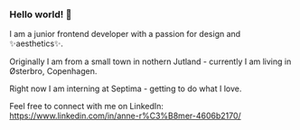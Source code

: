 ### Hello world! 👋

I am a junior frontend developer with a passion for design and ✨aesthetics✨. 

Originally I am from a small town in nothern Jutland - currently I am living in Østerbro, Copenhagen. 

Right now I am interning at Septima - getting to do what I love. 

Feel free to connect with me on LinkedIn:
https://www.linkedin.com/in/anne-r%C3%B8mer-4606b2170/


<!--
**anneroemer/anneroemer** is a ✨ _special_ ✨ repository because its `README.md` (this file) appears on your GitHub profile.

Here are some ideas to get you started:

- 🔭 I’m currently working on ...
- 🌱 I’m currently learning ...
- 👯 I’m looking to collaborate on ...
- 🤔 I’m looking for help with ...
- 💬 Ask me about ...
- 📫 How to reach me: ...
- 😄 Pronouns: ...
- ⚡ Fun fact: ...
-->
